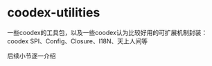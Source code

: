 # coodex-utilities

一些coodex的工具包，以及一些coodex认为比较好用的可扩展机制封装：coodex SPI、Config、Closure、I18N、天上人间等

后续小节逐一介绍

